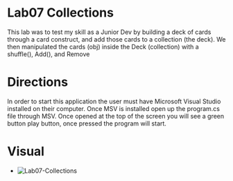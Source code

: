 # Lab07 Collections
This lab was to test my skill as a Junior Dev by building a deck of cards through a card construct, and add those cards to a collection (the deck). We then manipulated the cards (obj) inside the Deck (collection) with a shuffle(), Add(), and Remove
# Directions
In order to start this application the user must have Microsoft Visual Studio installed on their computer. Once MSV is installed open up the program.cs file through MSV. Once opened at the top of the screen you will see a green button play button, once pressed the program will start.
# Visual
- ![Lab07-Collections](https://puu.sh/AFxy4/35a98faa44.png)
